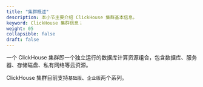```yaml
---
title: "集群概述"
description: 本小节主要介绍 ClickHouse 集群基本信息。 
keyword: ClickHouse 集群信息；
weight: 05
collapsible: false
draft: false
---
```



一个 ClickHouse 集群即一个独立运行的数据库计算资源组合，包含数据库、服务器、存储磁盘、私有网络等云资源。

ClickHouse 集群目前支持`基础版`、`企业版`两个系列。
